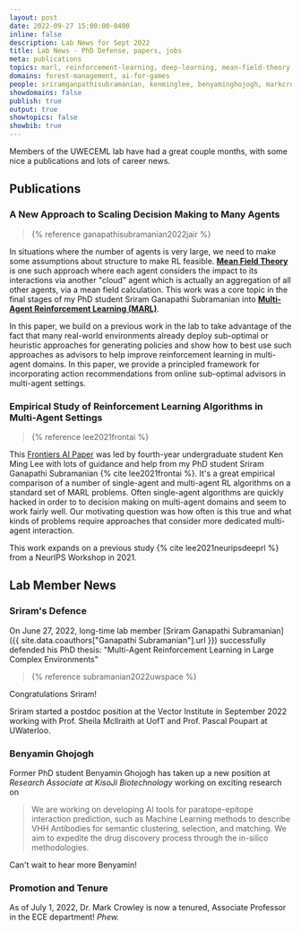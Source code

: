 ```yaml
---
layout: post
date: 2022-09-27 15:00:00-0400
inline: false
description: Lab News for Sept 2022
title: Lab News - PhD Defense, papers, jobs
meta: publications
topics: marl, reinforcement-learning, deep-learning, mean-field-theory, empirical-study
domains: forest-management, ai-for-games
people: sriramganpathisubramanian, kenminglee, benyaminghojogh, markcrowley 
showdomains: false
publish: true
output: true
showtopics: false
showbib: true
---
```


Members of the UWECEML lab have had a great couple months, with some nice a publications and lots of career news.

## Publications

### A New Approach to Scaling Decision Making to Many Agents

> {% reference  ganapathisubramanian2022jair %}

In situations where the number of agents is very large, we need to make some assumptions about structure to make RL feasible. **[Mean Field Theory](/mean-field-theory/)** is one such approach where each agent considers the impact to its interactions via another "cloud" agent which is actually an aggregation of all other agents, via a mean field calculation.  This work was a core topic in the final stages of my PhD student Sriram Ganapathi Subramanian into **[Multi-Agent Reinforcement Learning (MARL)](/marl/)**. 


In this paper, we build on a previous work in the lab to take advantage of the fact that many real-world environments already deploy sub-optimal or heuristic approaches for generating policies and show  how to best use such approaches as advisors to help improve reinforcement learning in multi-agent domains. In this paper, we provide a principled framework for incorporating action recommendations from online sub-optimal advisors in multi-agent settings.


### Empirical Study of Reinforcement Learning Algorithms in Multi-Agent Settings
> {% reference lee2021frontai %} 

This [Frontiers AI Paper](https://www.frontiersin.org/articles/10.3389/frai.2022.805823/full?&utm_source=Email_to_authors_&utm_medium=Email&utm_content=T1_11.5e1_author&utm_campaign=Email_publication&field=&journalName=Frontiers_in_Artificial_Intelligence&id=805823) was led by fourth-year undergraduate student Ken Ming Lee with lots of guidance and help from my PhD student Sriram Ganapathi Subramanian {% cite lee2021frontai %}. It's a great empirical comparison of a number of single-agent and multi-agent RL algorithms on a standard set of MARL problems. Often single-agent algorithms are quickly hacked in order to to decision making on multi-agent domains and seem to work fairly well. Our motivating question was how often is this true and what kinds of problems require approaches that consider more dedicated multi-agent interaction.

This work expands on a previous study {% cite lee2021neuripsdeeprl %} from a NeurIPS Workshop in 2021. 


## Lab Member News

### Sriram's Defence

On June 27, 2022, long-time lab member [Sriram Ganapathi Subramanian]({{ site.data.coauthors["Ganapathi Subramanian"].url }}) successfully defended his PhD thesis: "Multi-Agent Reinforcement Learning in Large Complex Environments"

> {% reference subramanian2022uwspace %}

Congratulations Sriram!

Sriram started a postdoc position at the Vector Institute in September 2022 working with Prof. Sheila Mcllraith at UofT and Prof. Pascal Poupart at UWaterloo.


### Benyamin Ghojogh
Former PhD student Benyamin Ghojogh has taken up a new position at *Research Associate at KisoJi Biotechnology* working on exciting research on
> We are working on developing AI tools for paratope-epitope interaction prediction, such as Machine Learning methods to describe VHH Antibodies for semantic clustering, selection, and matching. We aim to expedite the drug discovery process through the in-silico methodologies.

Can't wait to hear more Benyamin!

### Promotion and Tenure
As of July 1, 2022, Dr. Mark Crowley is now a tenured, Associate Professor in the ECE department! *Phew.*

